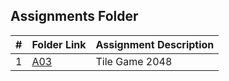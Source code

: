 ##  Assignments Folder

|   #   | Folder Link | Assignment Description |
| :---: | ----------- | ---------------------- |
| 1 | [A03](A03)  | Tile Game 2048 |
